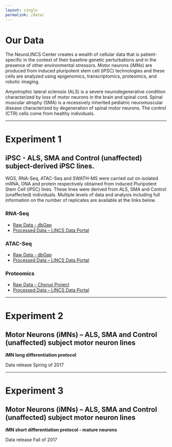 ```yaml
---
layout: single
permalink: /data/
---
```


<h1 class="custom__title">Our Data</h1>

<!-- <div class="custom__pie-chart"><canvas id="celltypes" width="10" height="10"></canvas></div> -->
<div class="custom__chart custom__pie-chart"><canvas id="diseases" width="10" height="10"></canvas></div>
<!-- <div class="custom__pie-chart"><canvas id="assays" width="10" height="10"></canvas></div> -->
<!-- <div class="custom__pie-chart"><canvas id="filetypes" width="100" height="100"></canvas></div> -->
<!-- <div class="custom__pie-chart"><canvas id="perturbations" width="100" height="100"></canvas></div> -->

The NeuroLINCS Center creates a wealth of cellular data that is patient-specific in the context of their baseline genetic perturbations and in the presence of other environmental stressors. Motor neurons (iMNs) are produced from induced pluripotent stem cell (iPSC) technologies and these cells are analyzed using epigenomics, transcriptomics, proteomics, and robotic imaging.

Amyotrophic lateral sclerosis (ALS) is a severe neurodegenerative condition characterized by loss of motor neurons in the brain and spinal cord. Spinal muscular atrophy (SMA) is a recessively inherited pediatric neuromuscular disease characterized by degeneration of spinal motor neurons. The control (CTR) cells come from healthy individuals.

<div class="custom__chart custom__bar-chart"><canvas id="releases" width="10" height="7"></canvas></div>

---

# Experiment 1

## iPSC - ALS, SMA and Control (unaffected) subject-derived iPSC lines.
WGS, RNA-Seq, ATAC-Seq and SWATH-MS were carried out on isolated mRNA, DNA and protein respectively obtained from induced Pluripotent Stem Cell (iPSC) lines. These lines were derived from ALS, SMA and Control (unaffected) individuals.  Multiple levels of data and analysis including full information on the number of replicates are available at the links below.

### RNA-Seq
- [Raw Data -  dbGap](https://www.ncbi.nlm.nih.gov/projects/gap/cgi-bin/study.cgi?study_id=phs001231.v1.p1)
- [Processed Data – LINCS Data Portal](http://lincsportal.ccs.miami.edu/datasets-beta/#/view/LDS-1398)

### ATAC-Seq
- [Raw Data -  dbGap](https://www.ncbi.nlm.nih.gov/projects/gap/cgi-bin/study.cgi?study_id=phs001231.v1.p1)
- [Processed Data – LINCS Data Portal](http://lincsportal.ccs.miami.edu/datasets-beta/#/view/LDS-1400)

### Proteomics
- [Raw Data – Chorus Project](https://chorusproject.org/pages/dashboard.html#/search/neuroLINCS/projects)
- [Processed Data – LINCS Data Portal](http://lincsportal.ccs.miami.edu/datasets-beta/#/view/LDS-1423)

---

# Experiment 2

## Motor Neurons (iMNs) – ALS, SMA and Control (unaffected) subject motor neuron lines
**iMN long differentiation protocol**

Data release Spring of 2017

---

# Experiment 3

## Motor Neurons (iMNs) – ALS, SMA and Control (unaffected) subject motor neuron lines
**iMN short differentiation protocol - mature neurons**

Data release Fall of 2017




